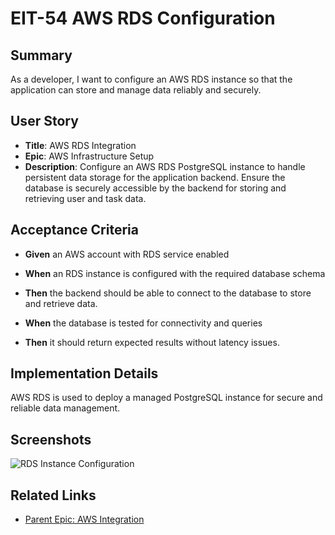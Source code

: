 # EIT-54 AWS RDS Configuration  

## Summary  
As a developer, I want to configure an AWS RDS instance so that the application can store and manage data reliably and securely.  

## User Story  
- **Title**: AWS RDS Integration  
- **Epic**: AWS Infrastructure Setup  
- **Description**: Configure an AWS RDS PostgreSQL instance to handle persistent data storage for the application backend. Ensure the database is securely accessible by the backend for storing and retrieving user and task data.  

## Acceptance Criteria  
- **Given** an AWS account with RDS service enabled  
- **When** an RDS instance is configured with the required database schema  
- **Then** the backend should be able to connect to the database to store and retrieve data.  

- **When** the database is tested for connectivity and queries  
- **Then** it should return expected results without latency issues.  

## Implementation Details  
AWS RDS is used to deploy a managed PostgreSQL instance for secure and reliable data management.  

## Screenshots  
![RDS Instance Configuration](./screenshots/rds-instance-configuration.png)  

## Related Links  
- [Parent Epic: AWS Integration](../README.md)  

